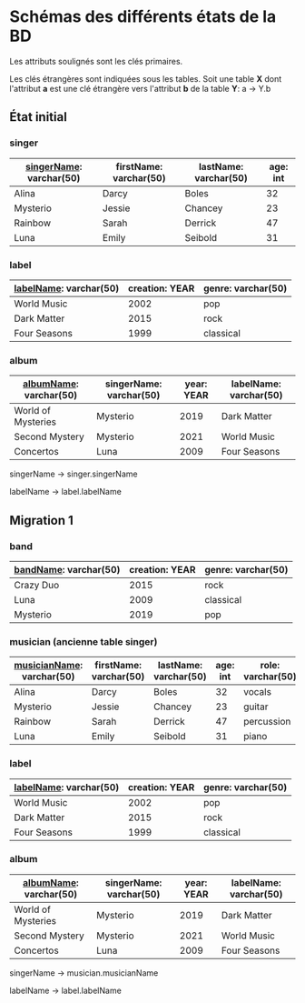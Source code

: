 # Schémas des différents états de la BD

Les attributs soulignés sont les clés primaires.

Les clés étrangères sont indiquées sous les tables. Soit une table **X** dont l'attribut **a** est une clé étrangère vers l'attribut **b** de la table **Y**:
a -> Y.b

## État initial

### singer

| **<u>singerName</u>**: varchar(50) | **firstName**: varchar(50) | **lastName**: varchar(50) | **age**: int |
| --- | --- | --- | --- |
| Alina | Darcy | Boles | 32 |
| Mysterio | Jessie | Chancey | 23 |
| Rainbow | Sarah | Derrick | 47 |
| Luna | Emily | Seibold | 31 |


### label

| **<u>labelName</u>**: varchar(50) | **creation**: YEAR | **genre**: varchar(50) |
| --- | --- | --- |
| World Music | 2002 | pop |
| Dark Matter | 2015 | rock |
| Four Seasons | 1999 | classical |


### album

| **<u>albumName</u>**: varchar(50) | **singerName**: varchar(50) | **year**: YEAR | **labelName**: varchar(50) |
| --- | --- | --- | --- |
| World of Mysteries | Mysterio | 2019 | Dark Matter |
| Second Mystery | Mysterio | 2021 | World Music |
| Concertos | Luna | 2009 | Four Seasons |


singerName -> singer.singerName

labelName -> label.labelName


## Migration 1

### band

| **<u>bandName</u>**: varchar(50) | **creation**: YEAR | **genre**: varchar(50) |
| --- | --- | --- |
| Crazy Duo | 2015 | rock |
| Luna | 2009 | classical |
| Mysterio | 2019 | pop |


### musician (ancienne table singer)

| **<u>musicianName</u>**: varchar(50) | **firstName**: varchar(50) | **lastName**: varchar(50) | **age**: int | role: varchar(50) | bandName: varchar(50) |
| --- | --- | --- | --- | --- | --- |
| Alina | Darcy | Boles | 32 | vocals | Crazy Duo |
| Mysterio | Jessie | Chancey | 23 | guitar | Mysterio |
| Rainbow | Sarah | Derrick | 47 | percussion | Crazy Duo |
| Luna | Emily | Seibold | 31 | piano | Luna |


### label

| **<u>labelName</u>**: varchar(50) | **creation**: YEAR | **genre**: varchar(50) |
| --- | --- | --- |
| World Music | 2002 | pop |
| Dark Matter | 2015 | rock |
| Four Seasons | 1999 | classical |


### album

| **<u>albumName</u>**: varchar(50) | **singerName**: varchar(50) | **year**: YEAR | **labelName**: varchar(50) |
| --- | --- | --- | --- |
| World of Mysteries | Mysterio | 2019 | Dark Matter |
| Second Mystery | Mysterio | 2021 | World Music |
| Concertos | Luna | 2009 | Four Seasons |


singerName -> musician.musicianName

labelName -> label.labelName